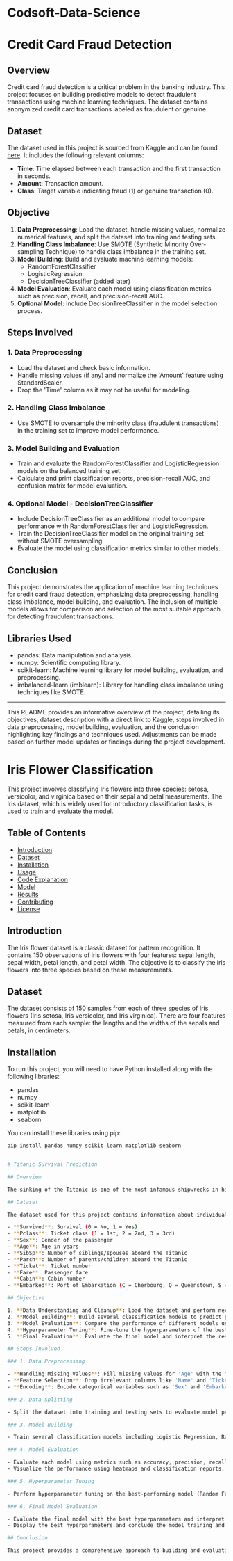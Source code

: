 # Codsoft-Data-Science

# Credit Card Fraud Detection

## Overview

Credit card fraud detection is a critical problem in the banking industry. This project focuses on building predictive models to detect fraudulent transactions using machine learning techniques. The dataset contains anonymized credit card transactions labeled as fraudulent or genuine.

## Dataset

The dataset used in this project is sourced from Kaggle and can be found [here](https://www.kaggle.com/datasets/mlg-ulb/creditcardfraud). It includes the following relevant columns:

- **Time**: Time elapsed between each transaction and the first transaction in seconds.
- **Amount**: Transaction amount.
- **Class**: Target variable indicating fraud (1) or genuine transaction (0).

## Objective

1. **Data Preprocessing**: Load the dataset, handle missing values, normalize numerical features, and split the dataset into training and testing sets.
2. **Handling Class Imbalance**: Use SMOTE (Synthetic Minority Over-sampling Technique) to handle class imbalance in the training set.
3. **Model Building**: Build and evaluate machine learning models:
   - RandomForestClassifier
   - LogisticRegression
   - DecisionTreeClassifier (added later)
4. **Model Evaluation**: Evaluate each model using classification metrics such as precision, recall, and precision-recall AUC.
5. **Optional Model**: Include DecisionTreeClassifier in the model selection process.

## Steps Involved

### 1. Data Preprocessing

- Load the dataset and check basic information.
- Handle missing values (if any) and normalize the 'Amount' feature using StandardScaler.
- Drop the 'Time' column as it may not be useful for modeling.

### 2. Handling Class Imbalance

- Use SMOTE to oversample the minority class (fraudulent transactions) in the training set to improve model performance.

### 3. Model Building and Evaluation

- Train and evaluate the RandomForestClassifier and LogisticRegression models on the balanced training set.
- Calculate and print classification reports, precision-recall AUC, and confusion matrix for model evaluation.

### 4. Optional Model - DecisionTreeClassifier

- Include DecisionTreeClassifier as an additional model to compare performance with RandomForestClassifier and LogisticRegression.
- Train the DecisionTreeClassifier model on the original training set without SMOTE oversampling.
- Evaluate the model using classification metrics similar to other models.

## Conclusion

This project demonstrates the application of machine learning techniques for credit card fraud detection, emphasizing data preprocessing, handling class imbalance, model building, and evaluation. The inclusion of multiple models allows for comparison and selection of the most suitable approach for detecting fraudulent transactions.

## Libraries Used

- pandas: Data manipulation and analysis.
- numpy: Scientific computing library.
- scikit-learn: Machine learning library for model building, evaluation, and preprocessing.
- imbalanced-learn (imblearn): Library for handling class imbalance using techniques like SMOTE.

---

This README provides an informative overview of the project, detailing its objectives, dataset description with a direct link to Kaggle, steps involved in data preprocessing, model building, evaluation, and the conclusion highlighting key findings and techniques used. Adjustments can be made based on further model updates or findings during the project development.

# Iris Flower Classification

This project involves classifying Iris flowers into three species: setosa, versicolor, and virginica based on their sepal and petal measurements. The Iris dataset, which is widely used for introductory classification tasks, is used to train and evaluate the model.

## Table of Contents

- [Introduction](#introduction)
- [Dataset](#dataset)
- [Installation](#installation)
- [Usage](#usage)
- [Code Explanation](#code-explanation)
- [Model](#model)
- [Results](#results)
- [Contributing](#contributing)
- [License](#license)

## Introduction

The Iris flower dataset is a classic dataset for pattern recognition. It contains 150 observations of iris flowers with four features: sepal length, sepal width, petal length, and petal width. The objective is to classify the iris flowers into three species based on these measurements.

## Dataset

The dataset consists of 150 samples from each of three species of Iris flowers (Iris setosa, Iris versicolor, and Iris virginica). There are four features measured from each sample: the lengths and the widths of the sepals and petals, in centimeters.

## Installation

To run this project, you will need to have Python installed along with the following libraries:

- pandas
- numpy
- scikit-learn
- matplotlib
- seaborn

You can install these libraries using pip:

```sh
pip install pandas numpy scikit-learn matplotlib seaborn


# Titanic Survival Prediction

## Overview

The sinking of the Titanic is one of the most infamous shipwrecks in history. On April 15, 1912, during her maiden voyage, the RMS Titanic sank after colliding with an iceberg, resulting in the deaths of 1502 out of 2224 passengers and crew. This project aims to build a predictive model to determine the likelihood of a passenger surviving the disaster based on various features such as age, gender, socio-economic class, and more.

## Dataset

The dataset used for this project contains information about individual passengers on the Titanic. It includes the following columns:

- **Survived**: Survival (0 = No, 1 = Yes)
- **Pclass**: Ticket class (1 = 1st, 2 = 2nd, 3 = 3rd)
- **Sex**: Gender of the passenger
- **Age**: Age in years
- **SibSp**: Number of siblings/spouses aboard the Titanic
- **Parch**: Number of parents/children aboard the Titanic
- **Ticket**: Ticket number
- **Fare**: Passenger fare
- **Cabin**: Cabin number
- **Embarked**: Port of Embarkation (C = Cherbourg, Q = Queenstown, S = Southampton)

## Objective

1. **Data Understanding and Cleanup**: Load the dataset and perform necessary data cleaning, such as handling missing values and encoding categorical variables.
2. **Model Building**: Build several classification models to predict passenger survival.
3. **Model Evaluation**: Compare the performance of different models using appropriate evaluation metrics.
4. **Hyperparameter Tuning**: Fine-tune the hyperparameters of the best-performing model.
5. **Final Evaluation**: Evaluate the final model and interpret the results.

## Steps Involved

### 1. Data Preprocessing

- **Handling Missing Values**: Fill missing values for 'Age' with the median and 'Embarked' with the mode. Drop the 'Cabin' column due to a high number of missing values.
- **Feature Selection**: Drop irrelevant columns like 'Name' and 'Ticket'.
- **Encoding**: Encode categorical variables such as 'Sex' and 'Embarked'.

### 2. Data Splitting

- Split the dataset into training and testing sets to evaluate model performance.

### 3. Model Building

- Train several classification models including Logistic Regression, Random Forest, and Support Vector Machine (SVM).

### 4. Model Evaluation

- Evaluate each model using metrics such as accuracy, precision, recall, and the confusion matrix.
- Visualize the performance using heatmaps and classification reports.

### 5. Hyperparameter Tuning

- Perform hyperparameter tuning on the best-performing model (Random Forest in this case) using GridSearchCV.

### 6. Final Model Evaluation

- Evaluate the final model with the best hyperparameters and interpret the results.
- Display the best hyperparameters and conclude the model training and evaluation process.

## Conclusion

This project provides a comprehensive approach to building and evaluating machine learning models for binary classification problems. The Titanic dataset serves as a classic example, highlighting the importance of data preprocessing, model selection, evaluation, and tuning in the machine learning workflow.




